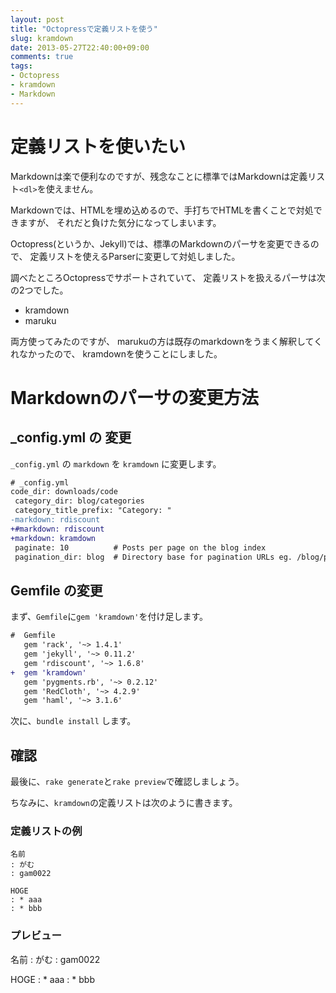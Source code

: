 ```yaml
---
layout: post
title: "Octopressで定義リストを使う"
slug: kramdown
date: 2013-05-27T22:40:00+09:00
comments: true
tags:
- Octopress
- kramdown
- Markdown
---
```


# 定義リストを使いたい

Markdownは楽で便利なのですが、残念なことに標準ではMarkdownは定義リスト`<dl>`を使えません。

Markdownでは、HTMLを埋め込めるので、手打ちでHTMLを書くことで対処できますが、
それだと負けた気分になってしまいます。

Octopress(というか、Jekyll)では、標準のMarkdownのパーサを変更できるので、
定義リストを使えるParserに変更して対処しました。

<!--more-->

調べたところOctopressでサポートされていて、
定義リストを扱えるパーサは次の2つでした。

* kramdown
* maruku

両方使ってみたのですが、
marukuの方は既存のmarkdownをうまく解釈してくれなかったので、
kramdownを使うことにしました。

# Markdownのパーサの変更方法

## \_config.yml の 変更

 `_config.yml` の `markdown` を `kramdown` に変更します。

```diff
# _config.yml
code_dir: downloads/code
 category_dir: blog/categories
 category_title_prefix: "Category: "
-markdown: rdiscount
+#markdown: rdiscount
+markdown: kramdown
 paginate: 10          # Posts per page on the blog index
 pagination_dir: blog  # Directory base for pagination URLs eg. /blog/page/2/
```

## Gemfile の変更

まず、`Gemfile`に`gem 'kramdown'`を付け足します。

```diff
#  Gemfile
   gem 'rack', '~> 1.4.1'
   gem 'jekyll', '~> 0.11.2'
   gem 'rdiscount', '~> 1.6.8'
+  gem 'kramdown'
   gem 'pygments.rb', '~> 0.2.12'
   gem 'RedCloth', '~> 4.2.9'
   gem 'haml', '~> 3.1.6'
```

次に、`bundle install` します。

## 確認

最後に、`rake generate`と`rake preview`で確認しましょう。

ちなみに、`kramdown`の定義リストは次のように書きます。

### 定義リストの例

```
名前
: がむ
: gam0022

HOGE
: * aaa
: * bbb
```

### プレビュー

名前
: がむ
: gam0022

HOGE
: * aaa
: * bbb
